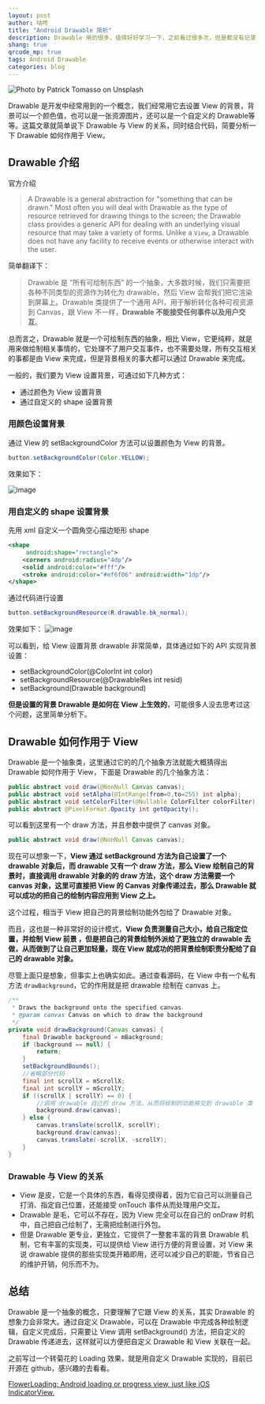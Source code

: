 ```yaml
---
layout: post
author: 咕咚
title: "Android Drawable 简析"
description: Drawable 用的很多，值得好好学习一下，之前看过很多次，但是都没有记录，这次记录之。Drawable 有很多应用场景，多多挖掘。
shang: true
qrcode_mp: true
tags: Android Drawable
categories: blog 
---
```


![Photo by Patrick Tomasso on Unsplash](http://upload-images.jianshu.io/upload_images/588640-f3c7beeead2d22c8.jpg?imageMogr2/auto-orient/strip%7CimageView2/2/w/1240)

Drawable 是开发中经常用到的一个概念，我们经常用它去设置 View 的背景，背景可以一个颜色值，也可以是一张资源图片，还可以是一个自定义的 Drawable等等。这篇文章就简单说下 Drawable 与 View 的关系，同时结合代码，简要分析一下 Drawable 如何作用于 View。

## Drawable 介绍

官方介绍

> A Drawable is a general abstraction for "something that can be drawn." Most often you will deal with Drawable as the type of resource retrieved for drawing things to the screen; the Drawable class provides a generic API for dealing with an underlying visual resource that may take a variety of forms. Unlike a `View`, a Drawable does not have any facility to receive events or otherwise interact with the user.

简单翻译下：

> Drawable 是 “所有可绘制东西” 的一个抽象，大多数时候，我们只需要把各种不同类型的资源作为转化为 drawable，然后 View 会帮我们把它渲染到屏幕上。Drawable 类提供了一个通用 API，用于解析转化各种可视资源到 Canvas，跟 View 不一样，**Drawable 不能接受任何事件以及用户交互**。

总而言之，Drawable 就是一个可绘制东西的抽象，相比 View，它更纯粹，就是用来做绘制相关事情的，它处理不了用户交互事件，也不需要处理，所有交互相关的事都是由 View 来完成，但是背景相关的事大都可以通过 Drawable 来完成。

一般的，我们要为 View 设置背景，可通过如下几种方式：

* 通过颜色为 View 设置背景
* 通过自定义的 shape 设置背景

### 用颜色设置背景
通过 View 的 setBackgroundColor 方法可以设置颜色为 View 的背景。
```java
button.setBackgroundColor(Color.YELLOW);
```
效果如下：

![image](http://upload-images.jianshu.io/upload_images/588640-10df2a93e49cce80.jpg?imageMogr2/auto-orient/strip%7CimageView2/2/w/1240)

### 用自定义的 shape 设置背景

先用 xml 自定义一个圆角空心描边矩形 shape

```xml
<shape
     android:shape="rectangle">
    <corners android:radius="4dp"/>
    <solid android:color="#fff"/>
    <stroke android:color="#ef6f06" android:width="1dp"/>
</shape>
```
通过代码进行设置
```java
button.setBackgroundResource(R.drawable.bk_normal);
```

效果如下：
![image](http://upload-images.jianshu.io/upload_images/588640-3d920cfacd70e1aa.jpg?imageMogr2/auto-orient/strip%7CimageView2/2/w/1240)

可以看到，给 View 设置背景 drawable 非常简单，具体通过如下的 API 实现背景设置：

* setBackgroundColor(@ColorInt int color)
* setBackgroundResource(@DrawableRes int resid)
* setBackground(Drawable background)

**但是设置的背景 Drawable 是如何在 View 上生效的**，可能很多人没去思考过这个问题，这里简单分析下。

## Drawable 如何作用于 View 

Drawable 是一个抽象类，这里通过它的的几个抽象方法就能大概猜得出 Drawable 如何作用于 View，下面是 Drawable 的几个抽象方法：

```java
public abstract void draw(@NonNull Canvas canvas);
public abstract void setAlpha(@IntRange(from=0,to=255) int alpha);
public abstract void setColorFilter(@Nullable ColorFilter colorFilter);
public abstract @PixelFormat.Opacity int getOpacity();
```

可以看到这里有一个 draw 方法，并且参数中提供了 canvas 对象。

```java
public abstract void draw(@NonNull Canvas canvas);
```

现在可以想象一下，**View 通过 setBackground 方法为自己设置了一个 drawable 对象后，而 drawable 又有一个 draw 方法，那么 View 绘制自己的背景时，直接调用 drawable 对象的的 draw 方法，这个 draw 方法需要一个 canvas 对象，这里可直接把 View 的 Canvas 对象传递过去，那么 Drawable 就可以成功的把自己的绘制内容应用到 View 之上。**

这个过程，相当于 View 把自己的背景绘制功能外包给了 Drawable 对象。

而且，这也是一种非常好的设计模式，**View 负责测量自己大小，给自己指定位置，并绘制 View 前景 ，但是把自己的背景绘制外派给了更独立的 drawable 去做，从而做到了让自己更加轻量，现在 View 就成功的把背景绘制职责分配给了自己的 drawable 对象。**

尽管上面只是想象，但事实上也确实如此。通过查看源码，在 View 中有一个私有方法 `drawBackground`，它的作用就是把 drawable 绘制在 canvas 上。
```java
/**
 * Draws the background onto the specified canvas.
 * @param canvas Canvas on which to draw the background
 */
private void drawBackground(Canvas canvas) {
	final Drawable background = mBackground;
	if (background == null) {
		return;
	}
	setBackgroundBounds();
    //省略部分代码
	final int scrollX = mScrollX;
	final int scrollY = mScrollY;
	if ((scrollX | scrollY) == 0) {
        //调用 drawable 自己的 draw 方法，从而将绘制的功能移交到 drawable 类
		background.draw(canvas);
	} else {
		canvas.translate(scrollX, scrollY);
		background.draw(canvas);
		canvas.translate(-scrollX, -scrollY);
	}
}
```

### Drawable 与 View 的关系

* View 是皮，它是一个具体的东西，看得见摸得着，因为它自己可以测量自己打消、指定自己位置，还能接受 onTouch 事件从而处理用户交互。
* Drawable 是毛，它可以不存在，因为 View 完全可以在自己的 onDraw 时机中，自己把自己绘制了，无需把绘制进行外包。
* 但是 Drawable 更专业，更独立，它提供了一整套丰富的背景 Drawable 机制，它有丰富的实现类，可以提供给 View 进行方便的背景设置，对 View 来说 drawable 提供的那些实现类开箱即用，还可以减少自己的职能，节省自己的维护开销，何乐而不为。

## 总结

Drawable 是一个抽象的概念，只要理解了它跟 View 的关系，其实 Drawable 的想象力会非常大。通过自定义 Drawable，可以在 Drawable 中完成各种绘制逻辑，自定义完成后，只需要让 View 调用 setBackground() 方法，把自定义的 Drawable 传递进去，这样就可以方便把自定义 Drawable 和 View 关联在一起。

之前写过一个转菊花的 Loading 效果，就是用自定义 Drawable 实现的，目前已开源在 github，感兴趣的去看看。

[FlowerLoading: Android loading or progress view, just like iOS IndicatorView\.](https://github.com/maoruibin/FlowerLoading)
